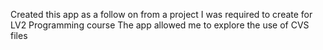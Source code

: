 Created this app as a follow on from a project I was required to create for LV2 Programming course
The app allowed me to explore the use of CVS files
